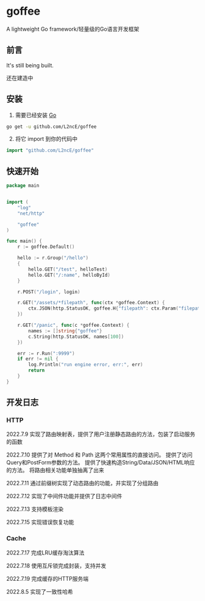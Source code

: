 # goffee
A lightweight Go framework/轻量级的Go语言开发框架

## 前言
It's still being built.

还在建造中

## 安装

1. 需要已经安装 [Go](https://golang.org/)

```sh
go get -u github.com/L2ncE/goffee
```

2. 将它 import 到你的代码中

```go
import "github.com/L2ncE/goffee"
```

## 快速开始

```go
package main


import (
	"log"
	"net/http"

	"goffee"
)

func main() {
	r := goffee.Default()

	hello := r.Group("/hello")
	{
		hello.GET("/test", helloTest)
		hello.GET("/:name", helloById)
	}

	r.POST("/login", login)

	r.GET("/assets/*filepath", func(ctx *goffee.Context) {
		ctx.JSON(http.StatusOK, goffee.H{"filepath": ctx.Param("filepath")})
	})

	r.GET("/panic", func(c *goffee.Context) {
		names := []string{"goffee"}
		c.String(http.StatusOK, names[100])
	})

	err := r.Run(":9999")
	if err != nil {
		log.Println("run engine error, err:", err)
		return
	}
}
```

## 开发日志

### HTTP

2022.7.9 实现了路由映射表，提供了用户注册静态路由的方法，包装了启动服务的函数

2022.7.10 提供了对 Method 和 Path 这两个常用属性的直接访问。
提供了访问Query和PostForm参数的方法。
提供了快速构造String/Data/JSON/HTML响应的方法。
将路由相关功能单独抽离了出来

2022.7.11 通过前缀树实现了动态路由的功能，并实现了分组路由

2022.7.12 实现了中间件功能并提供了日志中间件

2022.7.13 支持模板渲染

2022.7.15 实现错误恢复功能

### Cache

2022.7.17 完成LRU缓存淘汰算法

2022.7.18 使用互斥锁完成封装，支持并发

2022.7.19 完成缓存的HTTP服务端

2022.8.5 实现了一致性哈希